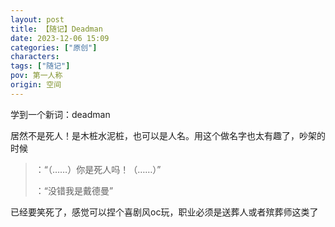 ```yaml
---
layout: post
title: 【随记】Deadman
date: 2023-12-06 15:09
categories: ["原创"]
characters: 
tags: ["随记"]
pov: 第一人称
origin: 空间
---
```


学到一个新词：deadman

居然不是死人！是木桩水泥桩，也可以是人名。用这个做名字也太有趣了，吵架的时候

> ：“（……）你是死人吗！（……）”
>
> ：“没错我是戴德曼”

已经要笑死了，感觉可以捏个喜剧风oc玩，职业必须是送葬人或者殡葬师这类了

